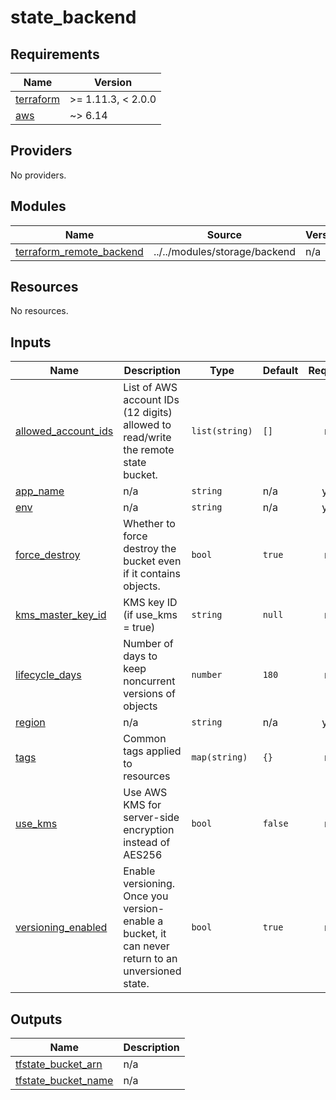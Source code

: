 # state_backend

<!-- BEGIN_TF_DOCS -->
## Requirements

| Name | Version |
|------|---------|
| <a name="requirement_terraform"></a> [terraform](#requirement\_terraform) | >= 1.11.3, < 2.0.0 |
| <a name="requirement_aws"></a> [aws](#requirement\_aws) | ~> 6.14 |

## Providers

No providers.

## Modules

| Name | Source | Version |
|------|--------|---------|
| <a name="module_terraform_remote_backend"></a> [terraform\_remote\_backend](#module\_terraform\_remote\_backend) | ../../modules/storage/backend | n/a |

## Resources

No resources.

## Inputs

| Name | Description | Type | Default | Required |
|------|-------------|------|---------|:--------:|
| <a name="input_allowed_account_ids"></a> [allowed\_account\_ids](#input\_allowed\_account\_ids) | List of AWS account IDs (12 digits) allowed to read/write the remote state bucket. | `list(string)` | `[]` | no |
| <a name="input_app_name"></a> [app\_name](#input\_app\_name) | n/a | `string` | n/a | yes |
| <a name="input_env"></a> [env](#input\_env) | n/a | `string` | n/a | yes |
| <a name="input_force_destroy"></a> [force\_destroy](#input\_force\_destroy) | Whether to force destroy the bucket even if it contains objects. | `bool` | `true` | no |
| <a name="input_kms_master_key_id"></a> [kms\_master\_key\_id](#input\_kms\_master\_key\_id) | KMS key ID (if use\_kms = true) | `string` | `null` | no |
| <a name="input_lifecycle_days"></a> [lifecycle\_days](#input\_lifecycle\_days) | Number of days to keep noncurrent versions of objects | `number` | `180` | no |
| <a name="input_region"></a> [region](#input\_region) | n/a | `string` | n/a | yes |
| <a name="input_tags"></a> [tags](#input\_tags) | Common tags applied to resources | `map(string)` | `{}` | no |
| <a name="input_use_kms"></a> [use\_kms](#input\_use\_kms) | Use AWS KMS for server-side encryption instead of AES256 | `bool` | `false` | no |
| <a name="input_versioning_enabled"></a> [versioning\_enabled](#input\_versioning\_enabled) | Enable versioning. Once you version-enable a bucket, it can never return to an unversioned state. | `bool` | `true` | no |

## Outputs

| Name | Description |
|------|-------------|
| <a name="output_tfstate_bucket_arn"></a> [tfstate\_bucket\_arn](#output\_tfstate\_bucket\_arn) | n/a |
| <a name="output_tfstate_bucket_name"></a> [tfstate\_bucket\_name](#output\_tfstate\_bucket\_name) | n/a |
<!-- END_TF_DOCS -->
